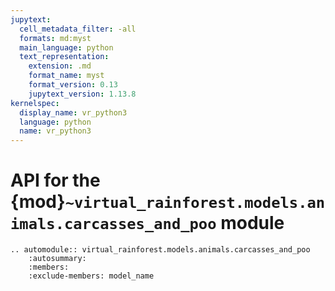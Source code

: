 ```yaml
---
jupytext:
  cell_metadata_filter: -all
  formats: md:myst
  main_language: python
  text_representation:
    extension: .md
    format_name: myst
    format_version: 0.13
    jupytext_version: 1.13.8
kernelspec:
  display_name: vr_python3
  language: python
  name: vr_python3
---
```


# API for the {mod}`~virtual_rainforest.models.animals.carcasses_and_poo` module

```{eval-rst}
.. automodule:: virtual_rainforest.models.animals.carcasses_and_poo
    :autosummary:
    :members:
    :exclude-members: model_name
